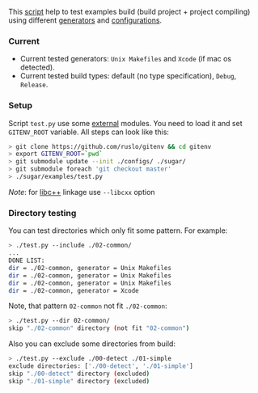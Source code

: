 This [script](https://github.com/ruslo/sugar/blob/master/examples/test.py) help to test examples build (build project + project compiling) using different [generators](http://www.cmake.org/cmake/help/v2.8.11/cmake.html#section_Generators) and [configurations](http://www.cmake.org/cmake/help/v2.8.11/cmake.html#variable:CMAKE_BUILD_TYPE).

### Current
* Current tested generators: `Unix Makefiles` and `Xcode` (if mac os detected).
* Current tested build types: default (no type specification), `Debug`, `Release`.

### Setup
Script `test.py` use some [external](https://github.com/ruslo/configs/tree/master/python/detail) modules.
You need to load it and set `GITENV_ROOT` variable. All steps can look like this:
```bash
> git clone https://github.com/ruslo/gitenv && cd gitenv
> export GITENV_ROOT=`pwd`
> git submodule update --init ./configs/ ./sugar/
> git submodule foreach 'git checkout master'
> ./sugar/examples/test.py
```

*Note*: for [libc++](http://libcxx.llvm.org/) linkage use `--libcxx` option

### Directory testing
You can test directories which only fit some pattern. For example:
```bash
> ./test.py --include ./02-common/
...
DONE LIST:
dir = ./02-common, generator = Unix Makefiles
dir = ./02-common, generator = Unix Makefiles
dir = ./02-common, generator = Unix Makefiles
dir = ./02-common, generator = Xcode
```
Note, that pattern `02-common` not fit `./02-common`:
```bash
> ./test.py --dir 02-common/
skip "./02-common" directory (not fit "02-common")
```

Also you can exclude some directories from build:
```bash
> ./test.py --exclude ./00-detect ./01-simple
exclude directories: ['./00-detect', './01-simple']
skip "./00-detect" directory (excluded)
skip "./01-simple" directory (excluded)
```